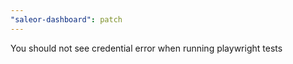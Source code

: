 ```yaml
---
"saleor-dashboard": patch
---
```


You should not see credential error when running playwright tests

